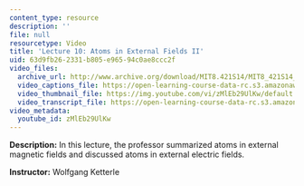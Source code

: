 ```yaml
---
content_type: resource
description: ''
file: null
resourcetype: Video
title: 'Lecture 10: Atoms in External Fields II'
uid: 63d9fb26-2331-b805-e965-94c0ae8ccc2f
video_files:
  archive_url: http://www.archive.org/download/MIT8.421S14/MIT8_421S14_lec10_300k.mp4
  video_captions_file: https://open-learning-course-data-rc.s3.amazonaws.com/8-421-atomic-and-optical-physics-i-spring-2014/bdad0c3b3e94514298cbce508855dd9d_zMlEb29UlKw.vtt
  video_thumbnail_file: https://img.youtube.com/vi/zMlEb29UlKw/default.jpg
  video_transcript_file: https://open-learning-course-data-rc.s3.amazonaws.com/8-421-atomic-and-optical-physics-i-spring-2014/c1788b99f1307798db8cdba617b559ba_zMlEb29UlKw.pdf
video_metadata:
  youtube_id: zMlEb29UlKw
---
```


**Description:** In this lecture, the professor summarized atoms in external magnetic fields and discussed atoms in external electric fields.

**Instructor:** Wolfgang Ketterle